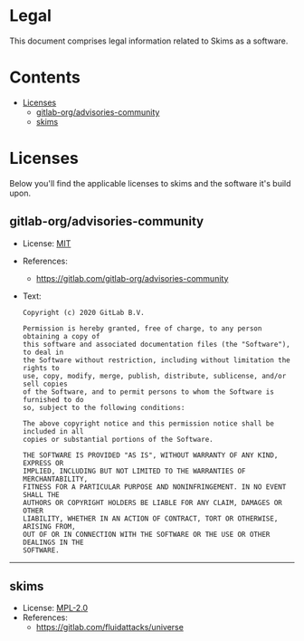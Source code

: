 <!--
SPDX-FileCopyrightText: 2022 Fluid Attacks <development@fluidattacks.com>

SPDX-License-Identifier: MPL-2.0
-->

# Legal

This document comprises legal information related to Skims as a software.

<!-- START doctoc generated TOC please keep comment here to allow auto update -->
<!-- DON'T EDIT THIS SECTION, INSTEAD RE-RUN doctoc TO UPDATE -->
# Contents

- [Licenses](#licenses)
    - [gitlab-org/advisories-community](#gitlab-orgadvisories-community)
    - [skims](#skims)

<!-- END doctoc generated TOC please keep comment here to allow auto update -->

# Licenses

Below you'll find the applicable licenses
to skims and the software it's build upon.

## gitlab-org/advisories-community

- License: [MIT][MIT]
- References:
  - https://gitlab.com/gitlab-org/advisories-community
- Text:

  ```
  Copyright (c) 2020 GitLab B.V.

  Permission is hereby granted, free of charge, to any person obtaining a copy of
  this software and associated documentation files (the "Software"), to deal in
  the Software without restriction, including without limitation the rights to
  use, copy, modify, merge, publish, distribute, sublicense, and/or sell copies
  of the Software, and to permit persons to whom the Software is furnished to do
  so, subject to the following conditions:

  The above copyright notice and this permission notice shall be included in all
  copies or substantial portions of the Software.

  THE SOFTWARE IS PROVIDED "AS IS", WITHOUT WARRANTY OF ANY KIND, EXPRESS OR
  IMPLIED, INCLUDING BUT NOT LIMITED TO THE WARRANTIES OF MERCHANTABILITY,
  FITNESS FOR A PARTICULAR PURPOSE AND NONINFRINGEMENT. IN NO EVENT SHALL THE
  AUTHORS OR COPYRIGHT HOLDERS BE LIABLE FOR ANY CLAIM, DAMAGES OR OTHER
  LIABILITY, WHETHER IN AN ACTION OF CONTRACT, TORT OR OTHERWISE, ARISING FROM,
  OUT OF OR IN CONNECTION WITH THE SOFTWARE OR THE USE OR OTHER DEALINGS IN THE
  SOFTWARE.
  ```

---

[MIT]: https://spdx.org/licenses/MIT.html
[MPL-2.0]: https://spdx.org/licenses/MPL-2.0.html

## skims

- License: [MPL-2.0][MPL-2.0]
- References:
  - https://gitlab.com/fluidattacks/universe
